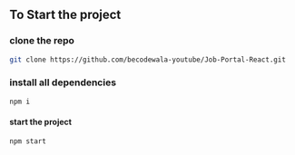 ## To Start the project
### clone the repo
  ```bash
 git clone https://github.com/becodewala-youtube/Job-Portal-React.git
  ```
###  install all dependencies
```bash
npm i
```
#### start the project
```bash
npm start
```
